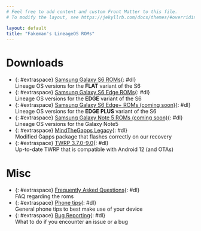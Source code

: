 ```yaml
---
# Feel free to add content and custom Front Matter to this file.
# To modify the layout, see https://jekyllrb.com/docs/themes/#overriding-theme-defaults

layout: default
title: "Fakeman's LineageOS ROMs"
---
```

# Downloads
- {: #extraspace} [Samsung Galaxy S6 ROMs](/downloads/s6){: #dl} <br>
Lineage OS versions for the **FLAT** variant of the S6
- {: #extraspace} [Samsung Galaxy S6 Edge ROMs](/downloads/s6edge){: #dl}<br>
Lineage OS versions for the **EDGE** variant of the S6
- {: #extraspace} [Samsung Galaxy S6 Edge+ ROMs (coming soon)](/downloads/s6edgeplus){: #dl}<br>
Lineage OS versions for the **EDGE PLUS** variant of the S6
- {: #extraspace} [Samsung Galaxy Note 5 ROMs (coming soon)](/downloads/note5){: #dl}<br>
Lineage OS versions for the Galaxy Note5
- {: #extraspace} [MindTheGapps Legacy](/downloads/mindthegapps){: #dl}<br>
Modified Gapps package that flashes correctly on our recovery
- {: #extraspace} [TWRP 3.7.0-9.0](/downloads/twrp){: #dl}<br>
Up-to-date TWRP that is compatible with Android 12 (and OTAs)

# Misc
- {: #extraspace} [Frequently Asked Questions](/faq){: #dl} <br>
FAQ regarding the roms
- {: #extraspace} [Phone tips](/tips){: #dl} <br>
General phone tips to best make use of your device
- {: #extraspace} [Bug Reporting](/bugreport){: #dl} <br>
What to do if you encounter an issue or a bug